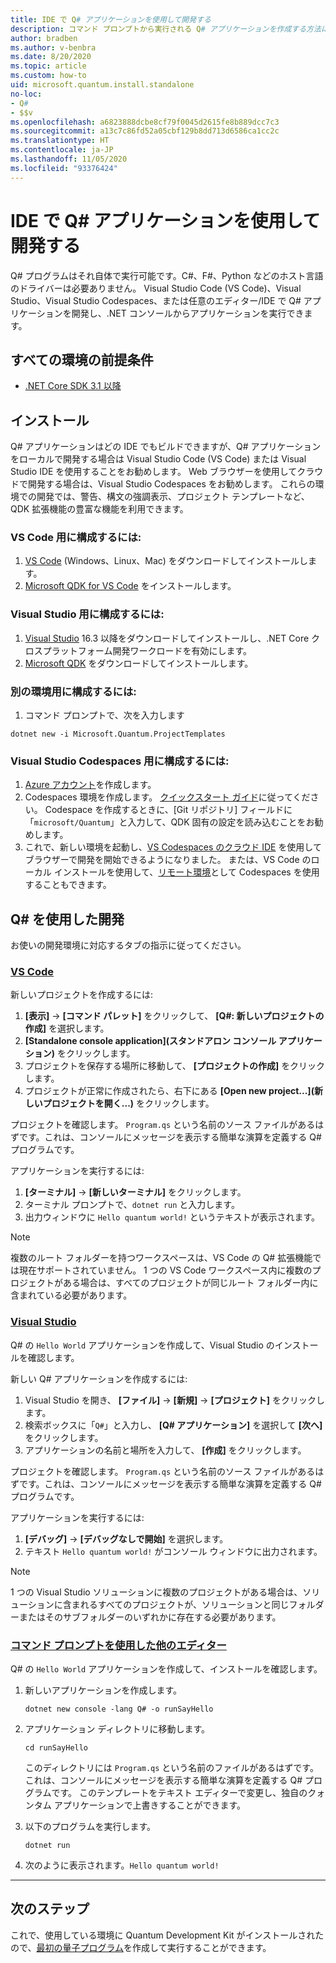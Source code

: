 ```yaml
---
title: IDE で Q# アプリケーションを使用して開発する
description: コマンド プロンプトから実行される Q# アプリケーションを作成する方法について説明します。
author: bradben
ms.author: v-benbra
ms.date: 8/20/2020
ms.topic: article
ms.custom: how-to
uid: microsoft.quantum.install.standalone
no-loc:
- Q#
- $$v
ms.openlocfilehash: a6823888dcbe8cf79f0045d2615fe8b889dcc7c3
ms.sourcegitcommit: a13c7c86fd52a05cbf129b8dd713d6586ca1cc2c
ms.translationtype: HT
ms.contentlocale: ja-JP
ms.lasthandoff: 11/05/2020
ms.locfileid: "93376424"
---
```

# <a name="develop-with-no-locq-applications-in-an-ide"></a>IDE で Q# アプリケーションを使用して開発する

Q# プログラムはそれ自体で実行可能です。C#、F#、Python などのホスト言語のドライバーは必要ありません。 Visual Studio Code (VS Code)、Visual Studio、Visual Studio Codespaces、または任意のエディター/IDE で Q# アプリケーションを開発し、.NET コンソールからアプリケーションを実行できます。 

## <a name="prerequisites-for-all-environments"></a>すべての環境の前提条件

- [.NET Core SDK 3.1 以降](https://www.microsoft.com/net/download)

## <a name="installation"></a>インストール

Q# アプリケーションはどの IDE でもビルドできますが、Q# アプリケーションをローカルで開発する場合は Visual Studio Code (VS Code) または Visual Studio IDE を使用することをお勧めします。 Web ブラウザーを使用してクラウドで開発する場合は、Visual Studio Codespaces をお勧めします。 これらの環境での開発では、警告、構文の強調表示、プロジェクト テンプレートなど、QDK 拡張機能の豊富な機能を利用できます。 

### <a name="to-configure-for-vs-code"></a>VS Code 用に構成するには:

1. [VS Code](https://code.visualstudio.com/download) (Windows、Linux、Mac) をダウンロードしてインストールします。
2. [Microsoft QDK for VS Code](https://marketplace.visualstudio.com/items?itemName=quantum.quantum-devkit-vscode) をインストールします。

### <a name="to-configure-for-visual-studio"></a>Visual Studio 用に構成するには:

1. [Visual Studio](https://visualstudio.microsoft.com/downloads/) 16.3 以降をダウンロードしてインストールし、.NET Core クロスプラットフォーム開発ワークロードを有効にします。
2. [Microsoft QDK](https://marketplace.visualstudio.com/items?itemName=quantum.DevKit) をダウンロードしてインストールします。

### <a name="to-configure-for-another-environment"></a>別の環境用に構成するには: 

1. コマンド プロンプトで、次を入力します

```dotnetcli
dotnet new -i Microsoft.Quantum.ProjectTemplates
```

### <a name="to-configure-for-visual-studio-codespaces"></a>Visual Studio Codespaces 用に構成するには:

1. [Azure アカウント](https://azure.microsoft.com/free/)を作成します。
2. Codespaces 環境を作成します。 [クイックスタート ガイド](https://docs.microsoft.com/visualstudio/codespaces/quickstarts/browser)に従ってください。 Codespace を作成するときに、[Git リポジトリ] フィールドに「`microsoft/Quantum`」と入力して、QDK 固有の設定を読み込むことをお勧めします。
3. これで、新しい環境を起動し、[VS Codespaces のクラウド IDE](https://online.visualstudio.com/environments) を使用してブラウザーで開発を開始できるようになりました。 または、VS Code のローカル インストールを使用して、[リモート環境](https://docs.microsoft.com/visualstudio/online/how-to/vscode)として Codespaces を使用することもできます。

## <a name="develop-with-no-locq"></a>Q# を使用した開発

お使いの開発環境に対応するタブの指示に従ってください。

### <a name="vs-code"></a>[VS Code](#tab/tabid-vscode)

新しいプロジェクトを作成するには:

1. **[表示]**  ->  **[コマンド パレット]** をクリックして、 **[Q#: 新しいプロジェクトの作成]** を選択します。
2. **[Standalone console application]\(スタンドアロン コンソール アプリケーション\)** をクリックします。
3. プロジェクトを保存する場所に移動して、 **[プロジェクトの作成]** をクリックします。
4. プロジェクトが正常に作成されたら、右下にある **[Open new project...]\(新しいプロジェクトを開く...\)** をクリックします。

プロジェクトを確認します。 `Program.qs` という名前のソース ファイルがあるはずです。これは、コンソールにメッセージを表示する簡単な演算を定義する Q# プログラムです。

アプリケーションを実行するには:

1. **[ターミナル]**  ->  **[新しいターミナル]** をクリックします。
2. ターミナル プロンプトで、`dotnet run` と入力します。
3. 出力ウィンドウに `Hello quantum world!` というテキストが表示されます。

> [!NOTE]
> 複数のルート フォルダーを持つワークスペースは、VS Code の Q# 拡張機能では現在サポートされていません。 1 つの VS Code ワークスペース内に複数のプロジェクトがある場合は、すべてのプロジェクトが同じルート フォルダー内に含まれている必要があります。

### <a name="visual-studio"></a>[Visual Studio](#tab/tabid-vs)

Q# の `Hello World` アプリケーションを作成して、Visual Studio のインストールを確認します。

新しい Q# アプリケーションを作成するには:

1. Visual Studio を開き、 **[ファイル]**  ->  **[新規]**  ->  **[プロジェクト]** をクリックします。
2. 検索ボックスに「`Q#`」と入力し、 **[Q# アプリケーション]** を選択して **[次へ]** をクリックします。
3. アプリケーションの名前と場所を入力して、 **[作成]** をクリックします。


プロジェクトを確認します。 `Program.qs` という名前のソース ファイルがあるはずです。これは、コンソールにメッセージを表示する簡単な演算を定義する Q# プログラムです。

アプリケーションを実行するには:

1. **[デバッグ]**  ->  **[デバッグなしで開始]** を選択します。
2. テキスト `Hello quantum world!` がコンソール ウィンドウに出力されます。

> [!NOTE]
> 1 つの Visual Studio ソリューションに複数のプロジェクトがある場合は、ソリューションに含まれるすべてのプロジェクトが、ソリューションと同じフォルダーまたはそのサブフォルダーのいずれかに存在する必要があります。  

### <a name="other-editors-with-the-command-prompt"></a>[コマンド プロンプトを使用した他のエディター](#tab/tabid-cmdline)

Q# の `Hello World` アプリケーションを作成して、インストールを確認します。

1. 新しいアプリケーションを作成します。

    ```dotnetcli
    dotnet new console -lang Q# -o runSayHello
    ```

1. アプリケーション ディレクトリに移動します。

    ```dotnetcli
    cd runSayHello
    ```

    このディレクトリには `Program.qs` という名前のファイルがあるはずです。これは、コンソールにメッセージを表示する簡単な演算を定義する Q# プログラムです。 このテンプレートをテキスト エディターで変更し、独自のクォンタム アプリケーションで上書きすることができます。 

1. 以下のプログラムを実行します。

    ```dotnetcli
    dotnet run
    ```

1. 次のように表示されます。`Hello quantum world!`

***

## <a name="next-steps"></a>次のステップ

これで、使用している環境に Quantum Development Kit がインストールされたので、[最初の量子プログラム](xref:microsoft.quantum.quickstarts.qrng)を作成して実行することができます。
